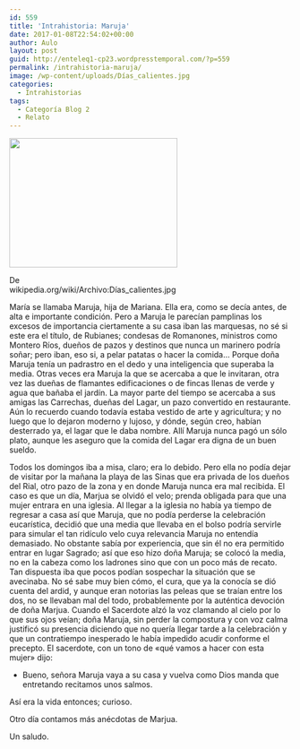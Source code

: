 ```yaml
---
id: 559
title: 'Intrahistoria: Maruja'
date: 2017-01-08T22:54:02+00:00
author: Aulo
layout: post
guid: http://enteleq1-cp23.wordpresstemporal.com/?p=559
permalink: /intrahistoria-maruja/
image: /wp-content/uploads/Días_calientes.jpg
categories:
  - Intrahistorias
tags:
  - Categoría Blog 2
  - Relato
---
```

<div id="attachment_1365" style="width: 310px" class="wp-caption alignleft">
  <a href="http://entelequia.info/wp-content/uploads/Días_calientes.jpg"><img aria-describedby="caption-attachment-1365" class="size-medium wp-image-1365" src="http://entelequia.info/wp-content/uploads/Días_calientes-300x231.jpg" alt="" width="300" height="231" srcset="http://entelequia.info/wp-content/uploads/Días_calientes-300x231.jpg 300w, http://entelequia.info/wp-content/uploads/Días_calientes.jpg 500w" sizes="(max-width: 300px) 100vw, 300px" /></a>
  
  <p id="caption-attachment-1365" class="wp-caption-text">
    De wikipedia.org/wiki/Archivo:Días_calientes.jpg
  </p>
</div>

María se llamaba Maruja, hija de Mariana. Ella era, como se decía antes, de alta e importante condición. Pero a Maruja le parecían pamplinas los excesos de importancia ciertamente a su casa iban las marquesas, no sé si este era el título, de Rubianes; condesas de Romanones, ministros como Montero Ríos, dueños de pazos y destinos que nunca un marinero podría soñar; pero iban, eso si, a pelar patatas o hacer la comida&#8230; Porque doña Maruja tenía un padrastro en el dedo y una inteligencia que superaba la media. Otras veces era Maruja la que se acercaba a que le invitaran, otra vez las dueñas de flamantes edificaciones o de fincas llenas de verde y agua que bañaba el jardín. La mayor parte del tiempo se acercaba a sus amigas las Carrechas, dueñas del Lagar, un pazo convertido en restaurante. Aún lo recuerdo cuando todavía estaba vestido de arte y agricultura; y no luego que lo dejaron moderno y lujoso, y dónde, según creo, habían desterrado ya, el lagar que le daba nombre. Allí Maruja nunca pagó un sólo plato, aunque les aseguro que la comida del Lagar era digna de un buen sueldo.

Todos los domingos iba a misa, claro; era lo debido. Pero ella no podía dejar de visitar por la mañana la playa de las Sinas que era privada de los dueños del Rial, otro pazo de la zona y en donde Maruja nunca era mal recibida. El caso es que un día, Marjua se olvidó el velo; prenda obligada para que una mujer entrara en una iglesia. Al llegar a la iglesia no había ya tiempo de regresar a casa así que Maruja, que no podía perderse la celebración eucarística, decidió que una media que llevaba en el bolso podría servirle para simular el tan ridículo velo cuya relevancia Maruja no entendía demasiado. No obstante sabía por experiencia, que sin él no era permitido entrar en lugar Sagrado; así que eso hizo doña Maruja; se colocó la media, no en la cabeza como los ladrones sino que con un poco más de recato. Tan dispuesta iba que pocos podían sospechar la situación que se avecinaba. No sé sabe muy bien cómo, el cura, que ya la conocía se dió cuenta del ardid, y aunque eran notorias las peleas que se traían entre los dos, no se llevaban mal del todo, probablemente por la auténtica devoción de doña Marjua. Cuando el Sacerdote alzó la voz clamando al cielo por lo que sus ojos veían; doña Maruja, sin perder la compostura y con voz calma justificó su presencia diciendo que no quería llegar tarde a la celebración y que un contratiempo inesperado le había impedido acudir conforme el precepto. El sacerdote, con un tono de «qué vamos a hacer con esta mujer» dijo:

  * Bueno, señora Maruja vaya a su casa y vuelva como Dios manda que entretando recitamos unos salmos.

Así era la vida entonces; curioso.

Otro día contamos más anécdotas de Marjua.

Un saludo.